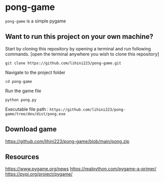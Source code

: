 # pong-game

`pong-game` is a simple pygame 

## Want to run this project on your own machine?

Start by cloning this repository by opening a terminal and run following commands. [open the terminal anywhere you wish to clone this repository]

```
git clone https://github.com/lihini223/pong-game.git
```

Navigate to the project folder
```
cd pong-game
```
Run the game file
```
python pong.py
```

Executable file path : `https://github.com/lihini223/pong-game/tree/dev/dist/pong.exe`

## Download game 

https://github.com/lihini223/pong-game/blob/main/pong.zip


## Resources
https://www.pygame.org/news
https://realpython.com/pygame-a-primer/
https://pypi.org/project/pygame/
